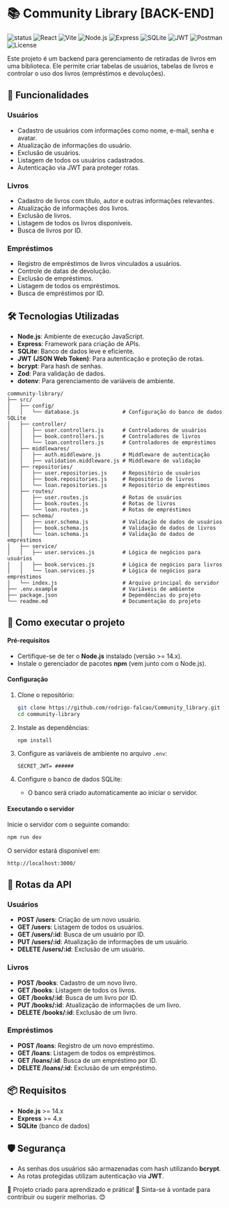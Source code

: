 # 📚 Community Library [BACK-END] 

![status](https://img.shields.io/badge/status-finalizado-green)
![React](https://img.shields.io/badge/React-18.2.0-blue?logo=react)
![Vite](https://img.shields.io/badge/Vite-5.2.0-646CFF?logo=vite)
![Node.js](https://img.shields.io/badge/Node.js-20.x-339933?logo=node.js)
![Express](https://img.shields.io/badge/Express-4.x-000000?logo=express)
![SQLite](https://img.shields.io/badge/SQLite-3.x-003B57?logo=sqlite)
![JWT](https://img.shields.io/badge/JWT-authentication-000000?logo=jsonwebtokens)
![Postman](https://img.shields.io/badge/Postman-API%20Test-FF6C37?logo=postman)
![License](https://img.shields.io/badge/license-MIT-green)

Este projeto é um backend para gerenciamento de retiradas de livros em uma biblioteca. Ele permite criar tabelas de usuários, tabelas de livros e controlar o uso dos livros (empréstimos e devoluções).

## 📌 Funcionalidades

### **Usuários**
- Cadastro de usuários com informações como nome, e-mail, senha e avatar.
- Atualização de informações do usuário.
- Exclusão de usuários.
- Listagem de todos os usuários cadastrados.
- Autenticação via JWT para proteger rotas.

### **Livros**
- Cadastro de livros com título, autor e outras informações relevantes.
- Atualização de informações dos livros.
- Exclusão de livros.
- Listagem de todos os livros disponíveis.
- Busca de livros por ID.

### **Empréstimos**
- Registro de empréstimos de livros vinculados a usuários.
- Controle de datas de devolução.
- Exclusão de empréstimos.
- Listagem de todos os empréstimos.
- Busca de empréstimos por ID.


## 🛠️ Tecnologias Utilizadas

- **Node.js**: Ambiente de execução JavaScript.
- **Express**: Framework para criação de APIs.
- **SQLite**: Banco de dados leve e eficiente.
- **JWT (JSON Web Token)**: Para autenticação e proteção de rotas.
- **bcrypt**: Para hash de senhas.
- **Zod**: Para validação de dados.
- **dotenv**: Para gerenciamento de variáveis de ambiente.

```
community-library/
├── src/
│   ├── config/
│   │   └── database.js              # Configuração do banco de dados SQLite
│   ├── controller/
│   │   ├── user.controllers.js      # Controladores de usuários
│   │   ├── book.controllers.js      # Controladores de livros
│   │   └── loan.controllers.js      # Controladores de empréstimos
│   ├── middlewares/
│   │   ├── auth.middleware.js       # Middleware de autenticação
│   │   ├── validation.middleware.js # Middleware de validação
│   ├── repositories/
│   │   ├── user.repositories.js     # Repositório de usuários
│   │   ├── book.repositories.js     # Repositório de livros
│   │   └── loan.repositories.js     # Repositório de empréstimos
│   ├── routes/
│   │   ├── user.routes.js           # Rotas de usuários
│   │   ├── book.routes.js           # Rotas de livros
│   │   └── loan.routes.js           # Rotas de empréstimos
│   ├── schema/
│   │   ├── user.schema.js           # Validação de dados de usuários
│   │   ├── book.schema.js           # Validação de dados de livros
│   │   └── loan.schema.js           # Validação de dados de empréstimos
│   ├── service/
│   │   ├── user.services.js         # Lógica de negócios para usuários
│   │   ├── book.services.js         # Lógica de negócios para livros
│   │   └── loan.services.js         # Lógica de negócios para empréstimos
│   └── index.js                     # Arquivo principal do servidor
├── .env.example                     # Variáveis de ambiente
├── package.json                     # Dependências do projeto
└── readme.md                        # Documentação do projeto
```

## 🧭 Como executar o projeto

#### **Pré-requisitos**
- Certifique-se de ter o **Node.js** instalado (versão >= 14.x).
- Instale o gerenciador de pacotes **npm** (vem junto com o Node.js).

#### **Configuração**
1. Clone o repositório:
   ```bash
   git clone https://github.com/rodrigo-falcao/Community_library.git
   cd community-library
   ```

2. Instale as dependências:
   ```bash
   npm install
   ```

3. Configure as variáveis de ambiente no arquivo `.env`:
   ```env
   SECRET_JWT= ######
   ```

4. Configure o banco de dados SQLite:
   - O banco será criado automaticamente ao iniciar o servidor.

#### **Executando o servidor**
Inicie o servidor com o seguinte comando:
```bash
npm run dev
```

O servidor estará disponível em:
```
http://localhost:3000/
```

## 🔗 Rotas da API

### **Usuários**
- **POST /users**: Criação de um novo usuário.
- **GET /users**: Listagem de todos os usuários.
- **GET /users/:id**: Busca de um usuário por ID.
- **PUT /users/:id**: Atualização de informações de um usuário.
- **DELETE /users/:id**: Exclusão de um usuário.

### **Livros**
- **POST /books**: Cadastro de um novo livro.
- **GET /books**: Listagem de todos os livros.
- **GET /books/:id**: Busca de um livro por ID.
- **PUT /books/:id**: Atualização de informações de um livro.
- **DELETE /books/:id**: Exclusão de um livro.

### **Empréstimos**
- **POST /loans**: Registro de um novo empréstimo.
- **GET /loans**: Listagem de todos os empréstimos.
- **GET /loans/:id**: Busca de um empréstimo por ID.
- **DELETE /loans/:id**: Exclusão de um empréstimo.

## 📦 Requisitos

- **Node.js** >= 14.x
- **Express** >= 4.x
- **SQLite** (banco de dados)

## 🛡️ Segurança
- As senhas dos usuários são armazenadas com hash utilizando **bcrypt**.
- As rotas protegidas utilizam autenticação via **JWT**.

🔹 Projeto criado para aprendizado e prática! 🚀 Sinta-se à vontade para contribuir ou sugerir melhorias. 😊
